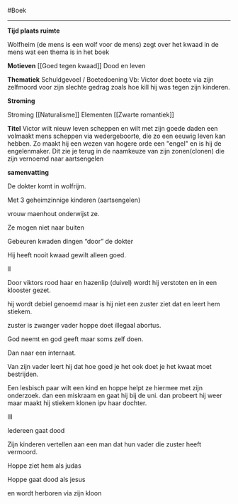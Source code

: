 #Boek
****
**Tijd plaats ruimte**

Wolfheim (de mens is een wolf voor de mens)
	zegt over het kwaad in de mens wat een thema is in het boek

**Motieven**
[[Goed tegen kwaad]]
Dood en leven

**Thematiek**
Schuldgevoel / Boetedoening
	Vb: Victor doet boete via zijn zelfmoord voor zijn slechte gedrag zoals hoe kill hij was tegen zijn kinderen.

**Stroming**

Stroming
[[Naturalisme]]
Elementen
[[Zwarte romantiek]]


**Titel**
Victor wilt nieuw leven scheppen en wilt met zijn goede daden een volmaakt mens scheppen via wedergeboorte, die zo een eeuwig leven kan hebben. Zo maakt hij een wezen van hogere orde een "engel" en is hij de engelenmaker.
Dit zie je terug in de naamkeuze van zijn zonen(clonen) die zijn vernoemd naar aartsengelen 

**samenvatting**

De dokter komt in wolfrijm.

Met 3 geheimzinnige kinderen (aartsengelen)

vrouw maenhout onderwijst ze.

Ze mogen niet naar buiten

  

Gebeuren kwaden dingen “door” de dokter

Hij heeft nooit kwaad gewilt alleen goed.

  

II

Door viktors rood haar en hazenlip (duivel) wordt hij verstoten en in een klooster gezet.

hij wordt debiel genoemd maar is hij niet een zuster ziet dat en leert hem stiekem.

zuster is zwanger vader hoppe doet illegaal abortus.

God neemt en god geeft maar soms zelf doen.

Dan naar een internaat.

Van zijn vader leert hij dat hoe goed je het ook doet je het kwaat moet bestrijden.

Een lesbisch paar wilt een kind en hoppe helpt ze hiermee met zijn onderzoek. dan een miskraam en gaat hij bij de uni. dan probeert hij weer maar maakt hij stiekem klonen ipv haar dochter.

  

III

Iedereen gaat dood

Zijn kinderen vertellen aan een man dat hun vader die zuster heeft vermoord.

Hoppe ziet hem als judas

Hoppe gaat dood als jesus

en wordt herboren via zijn kloon

